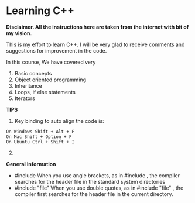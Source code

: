# Learning C++
**Disclaimer. All the instructions here are taken from the internet with bit of my vision.**

This is my effort to learn C++. I will be very glad to receive comments and suggestions for improvement in the code.

In this course, We have covered very 
1. Basic concepts
2. Object oriented programming
3. Inheritance
4. Loops, if else statements
5. Iterators

**TIPS**
1. Key binding to auto align the code is:
```
On Windows Shift + Alt + F
On Mac Shift + Option + F
On Ubuntu Ctrl + Shift + I
```
2. 

**General Information**
- #include <file> When you use angle brackets, as in #include <file> , the compiler searches for the header file in the standard system directories
- #include "file" When you use double quotes, as in #include "file" , the compiler first searches for the header file in the current directory.

